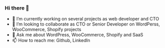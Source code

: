 ### Hi there 👋

- 🔭 I’m currently working on several projects as web developer and CTO
- 👯 I’m looking to collaborate as CTO or Senior Developer on WordPerss, WooCommerce, Shopify projects
- 💬 Ask me about WordPress, WooCommerce, Shopify and SaaS
- 📫 How to reach me: Github, LinkedIn
